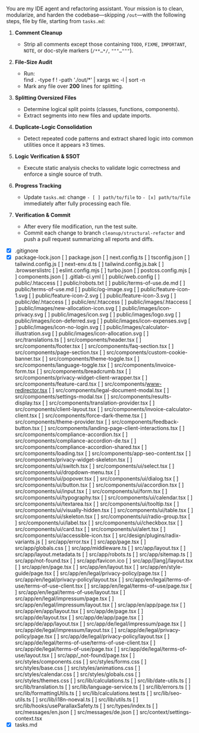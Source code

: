 You are my IDE agent and refactoring assistant. Your mission is to clean, modularize, and harden the codebase—skipping `/out`—with the following steps, file by file, starting from `tasks.md`:

1. **Comment Cleanup**  
   - Strip all comments except those containing `TODO`, `FIXME`, `IMPORTANT`, `NOTE`, or doc-style markers (`/**…*/`, `"""…"""`).

2. **File-Size Audit**  
   - Run:  
     find . -type f ! -path './out/*' | xargs wc -l | sort -n  
   - Mark any file over **200** lines for splitting.

3. **Splitting Oversized Files**  
   - Determine logical split points (classes, functions, components).  
   - Extract segments into new files and update imports.

4. **Duplicate-Logic Consolidation**  
   - Detect repeated code patterns and extract shared logic into common utilities once it appears ≥3 times.

5. **Logic Verification & SSOT**  
   - Execute static analysis checks to validate logic correctness and enforce a single source of truth.

6. **Progress Tracking**  
   - Update `tasks.md`: change `- [ ] path/to/file` to `- [x] path/to/file` immediately after fully processing each file.

7. **Verification & Commit**  
   - After every file modification, run the test suite.  
   - Commit each change to branch `cleanup/structural-refactor` and push a pull request summarizing all reports and diffs.


   
- [x] .gitignore
- [x] package-lock.json
[ ] package.json
[ ] next.config.ts
[ ] tsconfig.json
[ ] tailwind.config.js
[ ] next-env.d.ts
[ ] tailwind.config.js.bak
[ ] .browserslistrc
[ ] eslint.config.mjs
[ ] turbo.json
[ ] postcss.config.mjs
[ ] components.json
[ ] .gitlab-ci.yml
[ ] public/web.config
[ ] public/.htaccess
[ ] public/robots.txt
[ ] public/terms-of-use.de.md
[ ] public/terms-of-use.md
[ ] public/og-image.svg
[ ] public/feature-icon-1.svg
[ ] public/feature-icon-2.svg
[ ] public/feature-icon-3.svg
[ ] public/de/.htaccess
[ ] public/en/.htaccess
[ ] public/images/.htaccess
[ ] public/images/new-allocation-icon.svg
[ ] public/images/icon-privacy.svg
[ ] public/images/icon.svg
[ ] public/images/logo.svg
[ ] public/images/icon-deferred.svg
[ ] public/images/icon-expenses.svg
[ ] public/images/icon-no-login.svg
[ ] public/images/calculator-illustration.svg
[ ] public/images/icon-allocation.svg
[ ] src/translations.ts
[ ] src/components/header.tsx
[ ] src/components/footer.tsx
[ ] src/components/faq-section.tsx
[ ] src/components/page-section.tsx
[ ] src/components/custom-cookie-banner.tsx
[ ] src/components/theme-toggle.tsx
[ ] src/components/language-toggle.tsx
[ ] src/components/invoice-form.tsx
[ ] src/components/breadcrumb.tsx
[ ] src/components/privacy-widget-client-wrapper.tsx
[ ] src/components/feature-card.tsx
[ ] src/components/www-redirector.tsx
[ ] src/components/legal-document-modal.tsx
[ ] src/components/settings-modal.tsx
[ ] src/components/results-display.tsx
[ ] src/components/translation-provider.tsx
[ ] src/components/client-layout.tsx
[ ] src/components/invoice-calculator-client.tsx
[ ] src/components/force-dark-theme.tsx
[ ] src/components/theme-provider.tsx
[ ] src/components/feedback-button.tsx
[ ] src/components/landing-page-client-interactions.tsx
[ ] src/components/compliance-accordion.tsx
[ ] src/components/compliance-accordion-de.tsx
[ ] src/components/compliance-accordion-shared.tsx
[ ] src/components/loading.tsx
[ ] src/components/app-seo-content.tsx
[ ] src/components/privacy-widget-skeleton.tsx
[ ] src/components/ui/switch.tsx
[ ] src/components/ui/select.tsx
[ ] src/components/ui/dropdown-menu.tsx
[ ] src/components/ui/popover.tsx
[ ] src/components/ui/dialog.tsx
[ ] src/components/ui/button.tsx
[ ] src/components/ui/accordion.tsx
[ ] src/components/ui/input.tsx
[ ] src/components/ui/form.tsx
[ ] src/components/ui/typography.tsx
[ ] src/components/ui/calendar.tsx
[ ] src/components/ui/textarea.tsx
[ ] src/components/ui/tooltip.tsx
[ ] src/components/ui/visually-hidden.tsx
[ ] src/components/ui/table.tsx
[ ] src/components/ui/skeleton.tsx
[ ] src/components/ui/radio-group.tsx
[ ] src/components/ui/label.tsx
[ ] src/components/ui/checkbox.tsx
[ ] src/components/ui/card.tsx
[ ] src/components/ui/alert.tsx
[ ] src/components/ui/accessible-icon.tsx
[ ] src/design/plugins/radix-variants.js
[ ] src/app/error.tsx
[ ] src/app/page.tsx
[ ] src/app/globals.css
[ ] src/app/middleware.ts
[ ] src/app/layout.tsx
[ ] src/app/layout.metadata.ts
[ ] src/app/robots.ts
[ ] src/app/sitemap.ts
[ ] src/app/not-found.tsx
[ ] src/app/favicon.ico
[ ] src/app/[lang]/layout.tsx
[ ] src/app/en/page.tsx
[ ] src/app/en/layout.tsx
[ ] src/app/en/style-guide/page.tsx
[ ] src/app/en/legal/privacy-policy/page.tsx
[ ] src/app/en/legal/privacy-policy/layout.tsx
[ ] src/app/en/legal/terms-of-use/terms-of-use-client.tsx
[ ] src/app/en/legal/terms-of-use/page.tsx
[ ] src/app/en/legal/terms-of-use/layout.tsx
[ ] src/app/en/legal/impressum/page.tsx
[ ] src/app/en/legal/impressum/layout.tsx
[ ] src/app/en/app/page.tsx
[ ] src/app/en/app/layout.tsx
[ ] src/app/de/page.tsx
[ ] src/app/de/layout.tsx
[ ] src/app/de/app/page.tsx
[ ] src/app/de/app/layout.tsx
[ ] src/app/de/legal/impressum/page.tsx
[ ] src/app/de/legal/impressum/layout.tsx
[ ] src/app/de/legal/privacy-policy/page.tsx
[ ] src/app/de/legal/privacy-policy/layout.tsx
[ ] src/app/de/legal/terms-of-use/terms-of-use-client.tsx
[ ] src/app/de/legal/terms-of-use/page.tsx
[ ] src/app/de/legal/terms-of-use/layout.tsx
[ ] src/app/_not-found/page.tsx
[ ] src/styles/components.css
[ ] src/styles/forms.css
[ ] src/styles/base.css
[ ] src/styles/animations.css
[ ] src/styles/calendar.css
[ ] src/styles/globals.css
[ ] src/styles/themes.css
[ ] src/lib/calculations.ts
[ ] src/lib/date-utils.ts
[ ] src/lib/translation.ts
[ ] src/lib/language-service.ts
[ ] src/lib/errors.ts
[ ] src/lib/formattingUtils.ts
[ ] src/lib/calculations.test.ts
[ ] src/lib/seo-utils.ts
[ ] src/lib/i18n-noeval.ts
[ ] src/lib/utils.ts
[ ] src/lib/hooks/useParallaxSafety.ts
[ ] src/types/index.ts
[ ] src/messages/en.json
[ ] src/messages/de.json
[ ] src/context/settings-context.tsx
- [x] tasks.md
